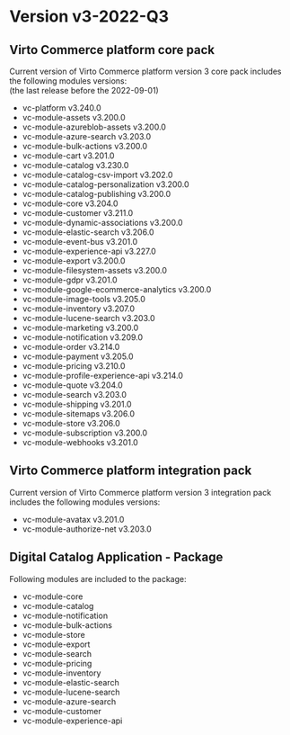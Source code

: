 <h1> Version v3-2022-Q3  </h1>

<h2> Virto Commerce platform core pack </h2> 

Current version of Virto Commerce platform version 3 core pack includes the following modules versions:  
(the last release before the 2022-09-01)

<ul> 
   <li> vc-platform v3.240.0 </li> 
   <li> vc-module-assets v3.200.0 </li> 
   <li> vc-module-azureblob-assets v3.200.0 </li>
   <li> vc-module-azure-search v3.203.0 </li> 
   <li> vc-module-bulk-actions v3.200.0 </li>    
   <li> vc-module-cart v3.201.0 </li> 
   <li> vc-module-catalog v3.230.0 </li> 
   <li> vc-module-catalog-csv-import v3.202.0 </li> 
   <li> vc-module-catalog-personalization v3.200.0</li> 
   <li> vc-module-catalog-publishing v3.200.0 </li> 
   <li> vc-module-core v3.204.0 </li> 
   <li> vc-module-customer v3.211.0  </li>
   <li> vc-module-dynamic-associations v3.200.0  </li> 
   <li> vc-module-elastic-search v3.206.0 </li> 
   <li> vc-module-event-bus v3.201.0 </li> 
   <li> vc-module-experience-api v3.227.0 </li>
   <li> vc-module-export v3.200.0 </li>    
   <li> vc-module-filesystem-assets  v3.200.0 </li> 
   <li> vc-module-gdpr v3.201.0 </li>
   <li> vc-module-google-ecommerce-analytics v3.200.0 </li>
   <li> vc-module-image-tools v3.205.0 </li> 
   <li> vc-module-inventory v3.207.0 </li> 
   <li> vc-module-lucene-search v3.203.0</li> 
   <li> vc-module-marketing v3.200.0 </li> 
   <li> vc-module-notification v3.209.0 </li> 
   <li> vc-module-order v3.214.0</li> 
   <li> vc-module-payment v3.205.0 </li> 
   <li> vc-module-pricing v3.210.0 </li> 
   <li> vc-module-profile-experience-api v3.214.0 </li> 
   <li> vc-module-quote v3.204.0</li> 
   <li> vc-module-search v3.203.0 </li>
   <li> vc-module-shipping v3.201.0 </li>     
   <li> vc-module-sitemaps v3.206.0 </li> 
   <li> vc-module-store v3.206.0 </li> 
   <li> vc-module-subscription v3.200.0</li> 
   <li> vc-module-webhooks v3.201.0 </li> 
</ul> 



<h2> Virto Commerce platform integration pack</h2>  

Current version of Virto Commerce platform version 3 integration pack includes the following modules versions:  

<ul> 
   <li> vc-module-avatax v3.201.0 </li> 
   <li> vc-module-authorize-net v3.203.0 </li>
</ul>


<h2> Digital Catalog Application - Package </h2>

Following modules are included to the package:

<ul> 
   <li> vc-module-core</li>
   <li> vc-module-catalog</li>
   <li> vc-module-notification</li>
   <li> vc-module-bulk-actions</li>
   <li> vc-module-store</li>
   <li> vc-module-export</li>
   <li> vc-module-search</li>
   <li> vc-module-pricing</li>
   <li> vc-module-inventory</li>
   <li> vc-module-elastic-search</li>
   <li> vc-module-lucene-search</li>
   <li> vc-module-azure-search</li>
   <li> vc-module-customer</li>
   <li> vc-module-experience-api</li>
</ul> 
